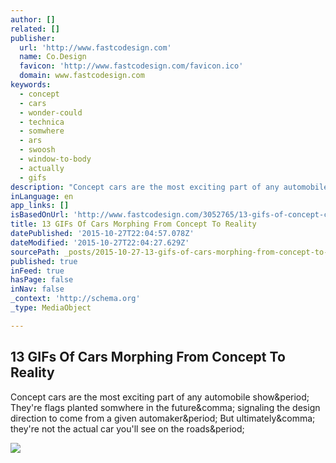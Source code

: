 ```yaml
---
author: []
related: []
publisher:
  url: 'http://www.fastcodesign.com'
  name: Co.Design
  favicon: 'http://www.fastcodesign.com/favicon.ico'
  domain: www.fastcodesign.com
keywords:
  - concept
  - cars
  - wonder-could
  - technica
  - somwhere
  - ars
  - swoosh
  - window-to-body
  - actually
  - gifs
description: "Concept cars are the most exciting part of any automobile show. They're flags planted somwhere in the future, signaling the design direction to come from a given automaker. But ultimately, they're not the actual car you'll see on the roads."
inLanguage: en
app_links: []
isBasedOnUrl: 'http://www.fastcodesign.com/3052765/13-gifs-of-concept-cars-morphing-into-real-vehicles'
title: 13 GIFs Of Cars Morphing From Concept To Reality
datePublished: '2015-10-27T22:04:57.078Z'
dateModified: '2015-10-27T22:04:27.629Z'
sourcePath: _posts/2015-10-27-13-gifs-of-cars-morphing-from-concept-to-reality.md
published: true
inFeed: true
hasPage: false
inNav: false
_context: 'http://schema.org'
_type: MediaObject

---
```

<article style=""><h1>13 GIFs Of Cars Morphing From Concept To Reality</h1><p>Concept cars are the most exciting part of any automobile show&amp;period; They're flags planted somwhere in the future&amp;comma; signaling the design direction to come from a given automaker&amp;period; But ultimately&amp;comma; they're not the actual car you'll see on the roads&amp;period;</p><img src="http://g.fastcompany.net/multisite_files/fastcompany/imagecache/620x350/poster/2015/10/3052765-poster-p-2-13-gifs-of-concept-cars-morphing-into-real-vehicles.gif" /></article>